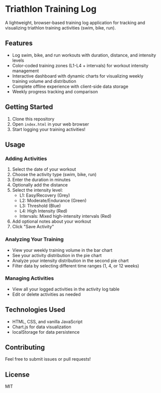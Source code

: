 # Triathlon Training Log

A lightweight, browser-based training log application for tracking and visualizing triathlon training activities (swim, bike, run).

## Features

- Log swim, bike, and run workouts with duration, distance, and intensity levels
- Color-coded training zones (L1-L4 + intervals) for workout intensity management
- Interactive dashboard with dynamic charts for visualizing weekly training volume and distribution
- Complete offline experience with client-side data storage
- Weekly progress tracking and comparison

## Getting Started

1. Clone this repository
2. Open `index.html` in your web browser
3. Start logging your training activities!

## Usage

### Adding Activities

1. Select the date of your workout
2. Choose the activity type (swim, bike, run)
3. Enter the duration in minutes
4. Optionally add the distance
5. Select the intensity level:
   - L1: Easy/Recovery (Grey)
   - L2: Moderate/Endurance (Green)
   - L3: Threshold (Blue)
   - L4: High Intensity (Red)
   - Intervals: Mixed high-intensity intervals (Red)
6. Add optional notes about your workout
7. Click "Save Activity"

### Analyzing Your Training

- View your weekly training volume in the bar chart
- See your activity distribution in the pie chart
- Analyze your intensity distribution in the second pie chart
- Filter data by selecting different time ranges (1, 4, or 12 weeks)

### Managing Activities

- View all your logged activities in the activity log table
- Edit or delete activities as needed

## Technologies Used

- HTML, CSS, and vanilla JavaScript
- Chart.js for data visualization
- localStorage for data persistence

## Contributing

Feel free to submit issues or pull requests!

## License

MIT 